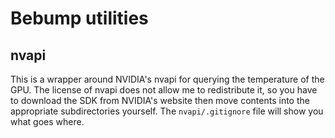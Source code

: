 # Bebump utilities

## nvapi

This is a wrapper around NVIDIA's nvapi for querying the temperature of the GPU. The license of 
nvapi does not allow me to redistribute it, so you have to download the SDK from NVIDIA's website
then move contents into the appropriate subdirectories yourself. The `nvapi/.gitignore` file will
show you what goes where.
